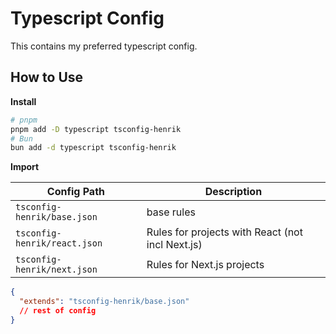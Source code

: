 # Typescript Config

This contains my preferred typescript config.

## How to Use

**Install**

```sh
# pnpm
pnpm add -D typescript tsconfig-henrik
# Bun
bun add -d typescript tsconfig-henrik
```

**Import**

| Config Path                  | Description                                      |
| ---------------------------- | ------------------------------------------------ |
| `tsconfig-henrik/base.json`  | base rules                                       |
| `tsconfig-henrik/react.json` | Rules for projects with React (not incl Next.js) |
| `tsconfig-henrik/next.json`  | Rules for Next.js projects                       |

```json
{
  "extends": "tsconfig-henrik/base.json"
  // rest of config
}
```
